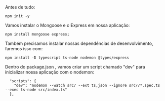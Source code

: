 Antes de tudo:

`npm init -y`

Vamos instalar o Mongoose e o Express em nossa aplicação:

`npm install mongoose express;`

Também precisamos instalar nossas dependências de desenvolvimento, faremos isso com:

`npm install -D typescript ts-node nodemon @types/express`

Dentro do package.json , vamos criar um script chamado "dev" para inicializar nossa aplicação com o nodemon:

```
  "scripts": {
    "dev": "nodemon --watch src/ --ext ts,json --ignore src//*.spec.ts --exec ts-node src/index.ts"
  },

```
